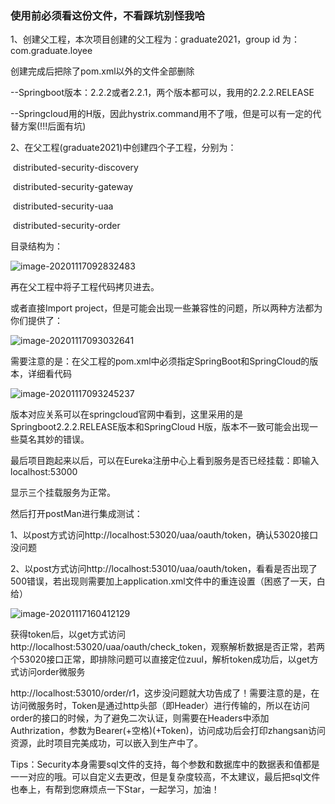 ### 使用前必须看这份文件，不看踩坑别怪我哈

1、创建父工程，本次项目创建的父工程为：graduate2021，group id 为：com.graduate.loyee

创建完成后把除了pom.xml以外的文件全部删除

​	--Springboot版本：2.2.2或者2.2.1，两个版本都可以，我用的2.2.2.RELEASE

​	--Springcloud用的H版，因此hystrix.command用不了哦，但是可以有一定的代替方案(!!!后面有坑)

2、在父工程(graduate2021)中创建四个子工程，分别为：

​	distributed-security-discovery

​	distributed-security-gateway

​	distributed-security-uaa

​	distributed-security-order

目录结构为：

![image-20201117092832483](C:\Users\HP\AppData\Roaming\Typora\typora-user-images\image-20201117092832483.png)

再在父工程中将子工程代码拷贝进去。

或者直接Import project，但是可能会出现一些兼容性的问题，所以两种方法都为你们提供了：

![image-20201117093032641](C:\Users\HP\AppData\Roaming\Typora\typora-user-images\image-20201117093032641.png)

需要注意的是：在父工程的pom.xml中必须指定SpringBoot和SpringCloud的版本，详细看代码

![image-20201117093245237](C:\Users\HP\AppData\Roaming\Typora\typora-user-images\image-20201117093245237.png)

版本对应关系可以在springcloud官网中看到，这里采用的是Springboot2.2.2.RELEASE版本和SpringCloud H版，版本不一致可能会出现一些莫名其妙的错误。

最后项目跑起来以后，可以在Eureka注册中心上看到服务是否已经挂载：即输入localhost:53000

显示三个挂载服务为正常。

然后打开postMan进行集成测试：

1、以post方式访问http://localhost:53020/uaa/oauth/token，确认53020接口没问题

2、以post方式访问http://localhost:53010/uaa/oauth/token，看看是否出现了500错误，若出现则需要加上application.xml文件中的重连设置（困惑了一天，白给）

![image-20201117160412129](C:\Users\HP\AppData\Roaming\Typora\typora-user-images\image-20201117160412129.png)

获得token后，以get方式访问http://localhost:53020/uaa/oauth/check_token，观察解析数据是否正常，若两个53020接口正常，即排除问题可以直接定位zuul，解析token成功后，以get方式访问order微服务

http://localhost:53010/order/r1，这步没问题就大功告成了！需要注意的是，在访问微服务时，Token是通过http头部（即Header）进行传输的，所以在访问order的接口的时候，为了避免二次认证，则需要在Headers中添加Authrization，参数为Bearer(+空格)(+Token)，访问成功后会打印zhangsan访问资源，此时项目完美成功，可以嵌入到生产中了。

Tips：Security本身需要sql文件的支持，每个参数和数据库中的数据表和值都是一一对应的哦。可以自定义去更改，但是复杂度较高，不太建议，最后把sql文件也奉上，有帮到您麻烦点一下Star，一起学习，加油！